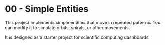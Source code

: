 # 00 - Simple Entities

This project implements simple entities that move in repeated patterns.
You can modify it to simulate orbits, spirals, or other movements.

It is designed as a starter project for scientific computing dashboards.
